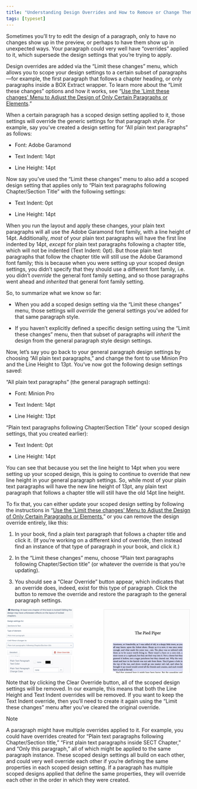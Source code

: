 ```yaml
---
title: "Understanding Design Overrides and How to Remove or Change Them"
tags: [typeset]
---
```

 
<html><body><section data-type="chapter" class="hsecchapter" data-hederis-type="hsecchapter" id="design-settings-and-inheritance" data-pi-attrs="id: design-settings-and-inheritance; data-tags: typeset;" role="doc-chapter" data-tags="typeset" data-author-name=" " data-book-title=" " title="Understanding Design Overrides and How to Remove or Change Them"><p class="hblkp" data-hederis-type="hblkp" id="plrtuT1Zx">Sometimes you&#8217;ll try to edit the design of a paragraph, only to have no changes show up in the preview, or perhaps to have them show up in unexpected ways. Your paragraph could very well have &#8220;overrides&#8221; applied to it, which supersede the design settings that you&#8217;re trying to apply.</p><p class="hblkp" data-hederis-type="hblkp" id="psTF6eerX">Design overrides are added via the &#8220;Limit these changes&#8221; menu, which allows you to scope your design settings to a certain subset of paragraphs&#8212;for example, the first paragraph that follows a chapter heading, or only paragraphs inside a BOX Extract wrapper. To learn more about the &#8220;Limit these changes&#8221; options and how it works, see &#8220;<a href="{% link _docs/selectors.md %}" class="hspana" data-hederis-type="hspana" id="pWrBqyNzW">Use the 'Limit these changes' Menu to Adjust the Design of Only Certain Paragraphs or Elements</a>.&#8221; </p><p class="hblkp" data-hederis-type="hblkp" id="pCQSinBpW">When a certain paragraph has a scoped design setting applied to it, those settings will override the generic settings for that paragraph style. For example, say you&#8217;ve created a design setting for &#8220;All plain text paragraphs&#8221; as follows:</p><ul class="hwprbulletlist" data-hederis-type="hwprbulletlist" id="pwxtO743Y"><li class="hblkuli" data-hederis-type="hblkuli" id="lif4jX5WvX"><p class="hblkuli" data-hederis-type="hblklip" id="pBZzk9MwX">Font: Adobe Garamond</p></li><li class="hblkuli" data-hederis-type="hblkuli" id="liby8yetNA"><p class="hblkuli" data-hederis-type="hblklip" id="pto3c4Fo4">Text Indent: 14pt</p></li><li class="hblkuli" data-hederis-type="hblkuli" id="liJRc5H0gb"><p class="hblkuli" data-hederis-type="hblklip" id="pXgsCNrnk">Line Height: 14pt</p></li></ul><p class="hblkp" data-hederis-type="hblkp" id="p2pXUo9n5">Now say you&#8217;ve used the &#8220;Limit these changes&#8221; menu to also add a scoped design setting that applies only to &#8220;Plain text paragraphs following Chapter/Section Title&#8221; with the following settings:</p><ul class="hwprbulletlist" data-hederis-type="hwprbulletlist" id="p9vQSlMoa"><li class="hblkuli" data-hederis-type="hblkuli" id="liuq4XVsip"><p class="hblkuli" data-hederis-type="hblklip" id="pi8HihnLG">Text Indent: 0pt</p></li><li class="hblkuli" data-hederis-type="hblkuli" id="lipqk3bG0Z"><p class="hblkuli" data-hederis-type="hblklip" id="pjYFMmurW">Line Height: 14pt</p></li></ul><p class="hblkp" data-hederis-type="hblkp" id="pFEhBnEw2">When you run the layout and apply these changes, your plain text paragraphs will all use the Adobe Garamond font family, with a line height of 14pt. Additionally, <em data-hederis-type="hspanem" id="pX8PKUDBf">most</em> of your plain text paragraphs will have the first line indented by 14pt, <em class="hspanem" data-hederis-type="hspanem" id="pLD1pIiR7">except</em> for plain text paragraphs following a chapter title, which will not be indented (Text Indent: 0pt). But those plain text paragraphs that follow the chapter title will still use the Adobe Garamond font family; this is because when you were setting up your scoped design settings, you didn&#8217;t specify that they should use a different font family, i.e. you didn&#8217;t <em class="hspanem" data-hederis-type="hspanem" id="pvzaLyv4J">override</em> the general font family setting, and so those paragraphs went ahead and <em class="hspanem" data-hederis-type="hspanem" id="pRSpRl7xk">inherited</em> that general font family setting.</p><p class="hblkp" data-hederis-type="hblkp" id="p1Y5Fkk89">So, to summarize what we know so far: </p><ul class="hwprbulletlist" data-hederis-type="hwprbulletlist" id="pszdx3NwE"><li class="hblkuli" data-hederis-type="hblkuli" id="liqM8Kh0zx"><p class="hblkuli" data-hederis-type="hblklip" id="pEIpPeojS">When you add a scoped design setting via the &#8220;Limit these changes&#8221; menu, those settings will <em class="hspanem" data-hederis-type="hspanem" id="pouQaktDR">override</em> the general settings you&#8217;ve added for that same paragraph style.</p></li><li class="hblkuli" data-hederis-type="hblkuli" id="liZZ5dbUZk"><p class="hblkuli" data-hederis-type="hblklip" id="pfQiSAz5c">If you haven&#8217;t explicitly defined a specific design setting using the &#8220;Limit these changes&#8221; menu, then that subset of paragraphs will <em class="hspanem" data-hederis-type="hspanem" id="pnQ3XgZL9">inherit</em> the design from the general paragraph style design settings.</p></li></ul><p class="hblkp" data-hederis-type="hblkp" id="pdvPLOKAc">Now, let&#8217;s say you go back to your general paragraph design settings by choosing &#8220;All plain text paragraphs,&#8221; and change the font to use Minion Pro and the Line Height to 13pt. You&#8217;ve now got the following design settings saved:</p><p class="hblkp" data-hederis-type="hblkp" id="pb8GJzk5r">&#8220;All plain text paragraphs&#8221; (the general paragraph settings):</p><ul class="hwprbulletlist" data-hederis-type="hwprbulletlist" id="p8N31IXoZ"><li class="hblkuli" data-hederis-type="hblkuli" id="lima4kXR1L"><p class="hblkuli" data-hederis-type="hblklip" id="pBx77M7gq">Font: Minion Pro</p></li><li class="hblkuli" data-hederis-type="hblkuli" id="lilalODJNv"><p class="hblkuli" data-hederis-type="hblklip" id="pB9nwIshZ">Text Indent: 14pt</p></li><li class="hblkuli" data-hederis-type="hblkuli" id="livcP3HAxu"><p class="hblkuli" data-hederis-type="hblklip" id="pG5T0Vypy">Line Height: 13pt</p></li></ul><p class="hblkp" data-hederis-type="hblkp" id="pt8z7T4a4">&#8220;Plain text paragraphs following Chapter/Section Title&#8221; (your scoped design settings, that you created earlier):</p><ul class="hwprbulletlist" data-hederis-type="hwprbulletlist" id="pDtx0YcNz"><li class="hblkuli" data-hederis-type="hblkuli" id="liHwuSW2ZP"><p class="hblkuli" data-hederis-type="hblklip" id="pUkTS398J">Text Indent: 0pt</p></li><li class="hblkuli" data-hederis-type="hblkuli" id="lidKxE1X4G"><p class="hblkuli" data-hederis-type="hblklip" id="pee0qOhGC">Line Height: 14pt</p></li></ul><p class="hblkp" data-hederis-type="hblkp" id="pkuE45MOk">You can see that because you set the line height to 14pt when you were setting up your scoped design, this is going to continue to override that new line height in your general paragraph settings. So, while most of your plain text paragraphs will have the new line height of 13pt, any plain text paragraph that follows a chapter title will still have the old 14pt line height.</p><p class="hblkp" data-hederis-type="hblkp" id="pIgamtn6r">To fix that, you can either update your scoped design setting by following the instructions in &#8220;<a href="{% link _docs/selectors.md %}" class="hspana" data-hederis-type="hspana" id="pTWhBucDA">Use the 'Limit these changes' Menu to Adjust the Design of Only Certain Paragraphs or Elements</a>,&#8221; or you can remove the design override entirely, like this:</p><ol class="hwprnumlist" data-hederis-type="hwprnumlist" id="pBjIXU75T"><li class="hblkoli" data-hederis-type="hblkoli" id="lihEuA5mvQ"><p class="hblkoli" data-hederis-type="hblklip" id="pQEIm7zfb">In your book, find a plain text paragraph that follows a chapter title and click it. (If you&#8217;re working on a different kind of override, then instead find an instance of that type of paragraph in your book, and click it.)</p></li><li class="hblkoli" data-hederis-type="hblkoli" id="liuR8uZmnn"><p class="hblkoli" data-hederis-type="hblklip" id="pWWXino9d">In the &#8220;Limit these changes&#8221; menu, choose &#8220;Plain text paragraphs following Chapter/Section title&#8221; (or whatever the override is that you&#8217;re updating).</p></li><li class="hblkoli" data-hederis-type="hblkoli" id="liIuMTmOWh"><p class="hblkoli" data-hederis-type="hblklip" id="pB1hd848F">You should see a &#8220;Clear Override&#8221; button appear, which indicates that an override does, indeed, exist for this type of paragraph. Click the button to remove the override and restore the paragraph to the general paragraph settings.</p></li></ol><img data-hederis-type="hblkimg" class="hblkimg" id="p9lat0IVT" src="/images/override1.png" data-img-src="/images/override1.png"/><p class="hblkp" data-hederis-type="hblkp" id="pm54mUCxc">Note that by clicking the Clear Override button, all of the scoped design settings will be removed. In our example, this means that both the Line Height and Text Indent overrides will be removed. If you want to keep the Text Indent override, then you&#8217;ll need to create it again using the &#8220;Limit these changes&#8221; menu after you&#8217;ve cleared the original override. </p><aside class="hwprbox box" data-hederis-type="hwprbox" id="pTpxSh07Z" data-type="sidebar"><p class="hblktype" data-hederis-type="hblktype" id="pNTzvkEB2">Note</p><p class="hblkp" data-hederis-type="hblkp" id="pkXoHgo7C">A paragraph might have multiple overrides applied to it. For example, you could have overrides created for &#8220;Plain text paragraphs following Chapter/Section title,&#8221; &#8220;First plain text paragraphs inside SECT Chapter,&#8221; and &#8220;Only this paragraph,&#8221; all of which might be applied to the same paragraph instance. These scoped design settings all build on each other, and could very well override each other if you&#8217;re defining the same properties in each scoped design setting. If a paragraph has multiple scoped designs applied that define the same properties, they will override each other in the order in which they were created.</p></aside></section></body></html>
